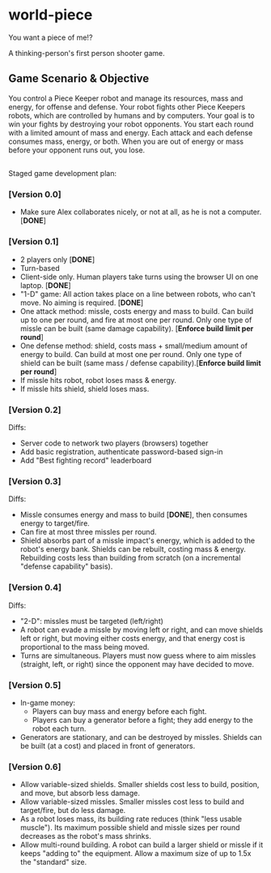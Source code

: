 # world-piece
You want a piece of me!?

A thinking-person's first person shooter game.

## Game Scenario &amp; Objective
You control a Piece Keeper robot and manage its resources, mass and energy, for offense and defense. Your robot fights other Piece Keepers robots, which are controlled by humans and by computers. Your goal is to win your fights by destroying your robot opponents. You start each round with a limited amount of mass and energy. Each attack and each defense consumes mass, energy, or both. When you are out of energy or mass before your opponent runs out, you lose.

##
Staged game development plan:

### [Version 0.0]
- Make sure Alex collaborates nicely, or not at all, as he is not a computer. [**DONE**]

### [Version 0.1]
- 2 players only [**DONE**]
- Turn-based
- Client-side only. Human players take turns using the browser UI on one laptop. [**DONE**]
- &quot;1-D&quot; game: All action takes place on a line between robots, who can't move. No aiming is required. [**DONE**]
- One attack method: missle, costs energy and mass to build. Can build up to one per round, and fire at most one per round. Only one type of missle can be built (same damage capability). [**Enforce build limit per round**]
- One defense method: shield, costs mass + small/medium amount of energy to build. Can build at most one per round. Only one type of shield can be built (same mass / defense capability).[**Enforce build limit per round**]
- If missle hits robot, robot loses mass &amp; energy.
- If missle hits shield, shield loses mass.

### [Version 0.2]
Diffs:
- Server code to network two players (browsers) together
- Add basic registration, authenticate password-based sign-in
- Add "Best fighting record" leaderboard

### [Version 0.3]
Diffs:
- Missle consumes energy and mass to build [**DONE**], then consumes energy to target/fire.
- Can fire at most three missles per round.
- Shield absorbs part of a missle impact's energy, which is added to the robot's energy bank. Shields can be rebuilt, costing mass &amp; energy. Rebuilding costs less than building from scratch (on a incremental "defense capability" basis).

### [Version 0.4]
Diffs:
- &quot;2-D&quot;: missles must be targeted (left/right)
- A robot can evade a missle by moving left or right, and can move shields left or right, but moving either costs energy, and that energy cost is proportional to the mass being moved.
- Turns are simultaneous. Players must now guess where to aim missles (straight, left, or right) since the opponent may have decided to move.

### [Version 0.5]
- In-game money:
  - Players can buy mass and energy before each fight.
  - Players can buy a generator before a fight; they add energy to the robot each turn.
- Generators are stationary, and can be destroyed by missles. Shields can be built (at a cost) and placed in front of generators.

### [Version 0.6]
- Allow variable-sized shields. Smaller shields cost less to build, position, and move, but absorb less damage.
- Allow variable-sized missles. Smaller missles cost less to build and target/fire, but do less damage.
- As a robot loses mass, its building rate reduces (think "less usable muscle"). Its maximum possible shield and missle sizes per round decreases as the robot's mass shrinks.
- Allow multi-round building. A robot can build a larger shield or missle if it keeps "adding to" the equipment. Allow a maximum size of up to 1.5x the "standard" size.
